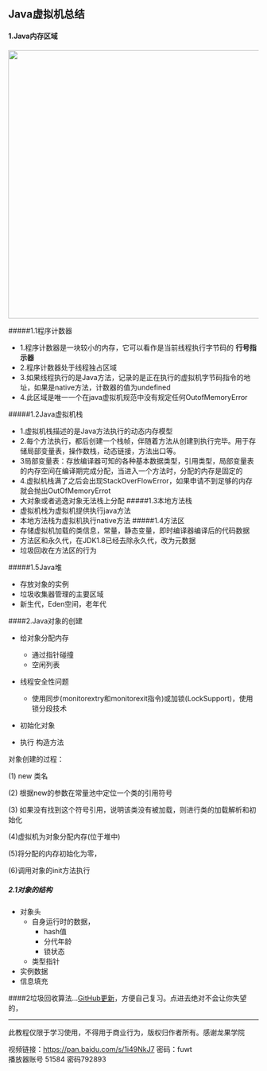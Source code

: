 ## Java虚拟机总结

#### 1.Java内存区域
<img src="https://i.imgur.com/Jyyzr2m.png" width="540px" />

#####1.1程序计数器
- 1.程序计数器是一块较小的内存，它可以看作是当前线程执行字节码的 **行号指示器**
- 2.程序计数器处于线程独占区域
- 3.如果线程执行的是Java方法，记录的是正在执行的虚拟机字节码指令的地址，如果是native方法，计数器的值为undefined
- 4.此区域是唯一一个在java虚拟机规范中没有规定任何OutofMemoryError

#####1.2Java虚拟机栈
- 1.虚拟机栈描述的是Java方法执行的动态内存模型
- 2.每个方法执行，都后创建一个栈帧，伴随着方法从创建到执行完毕。用于存储局部变量表，操作数栈，动态链接，方法出口等。
- 3局部变量表：存放编译器可知的各种基本数据类型，引用类型，局部变量表的内存空间在编译期完成分配，当进入一个方法时，分配的内存是固定的
- 4.虚拟机栈满了之后会出现StackOverFlowError，如果申请不到足够的内存就会抛出OutOfMemoryErrot
- 大对象或者逃逸对象无法栈上分配
#####1.3本地方法栈
- 虚拟机栈为虚拟机提供执行java方法
- 本地方法栈为虚拟机执行native方法
#####1.4方法区
- 存储虚拟机加载的类信息，常量，静态变量，即时编译器编译后的代码数据
- 方法区和永久代，在JDK1.8已经去除永久代，改为元数据
- 垃圾回收在方法区的行为

#####1.5Java堆
- 存放对象的实例
- 垃圾收集器管理的主要区域
- 新生代，Eden空间，老年代  

####2.Java对象的创建
- 给对象分配内存
  - 通过指针碰撞
  - 空闲列表

- 线程安全性问题

  - 使用同步(monitorextry和monitorexit指令)或加锁(LockSupport)，使用锁分段技术
- 初始化对象
- 执行 构造方法

对象创建的过程：

 (1) new 类名

 (2) 根据new的参数在常量池中定位一个类的引用符号

 (3) 如果没有找到这个符号引用，说明该类没有被加载，则进行类的加载解析和初始化

 (4)虚拟机为对象分配内存(位于堆中)


 (5)将分配的内存初始化为零，


 (6)调用对象的init方法执行

##### 2.1对象的结构
- 对象头
  - 自身运行时的数据，
    - hash值
    - 分代年龄
    - 锁状态
  - 类型指针
- 实例数据
- 信息填充

####2垃圾回收算法...[GitHub更新](https://github.com/guoxiaoxu/java-learning-guogai)，方便自己复习。点进去绝对不会让你失望的，

 ----------------------
 此教程仅限于学习使用，不得用于商业行为，版权归作者所有。感谢龙果学院




























视频链接：https://pan.baidu.com/s/1i49NkJ7 密码：fuwt <br>
播放器账号 51584 密码792893
